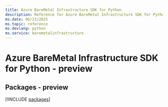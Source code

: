 ```yaml
---
title: Azure BareMetal Infrastructure SDK for Python
description: Reference for Azure BareMetal Infrastructure SDK for Python
ms.date: 06/23/2025
ms.topic: reference
ms.devlang: python
ms.service: baremetalinfrastructure
---
```

# Azure BareMetal Infrastructure SDK for Python - preview
## Packages - preview
[!INCLUDE [packages](baremetal-infrastructure-index.md)]